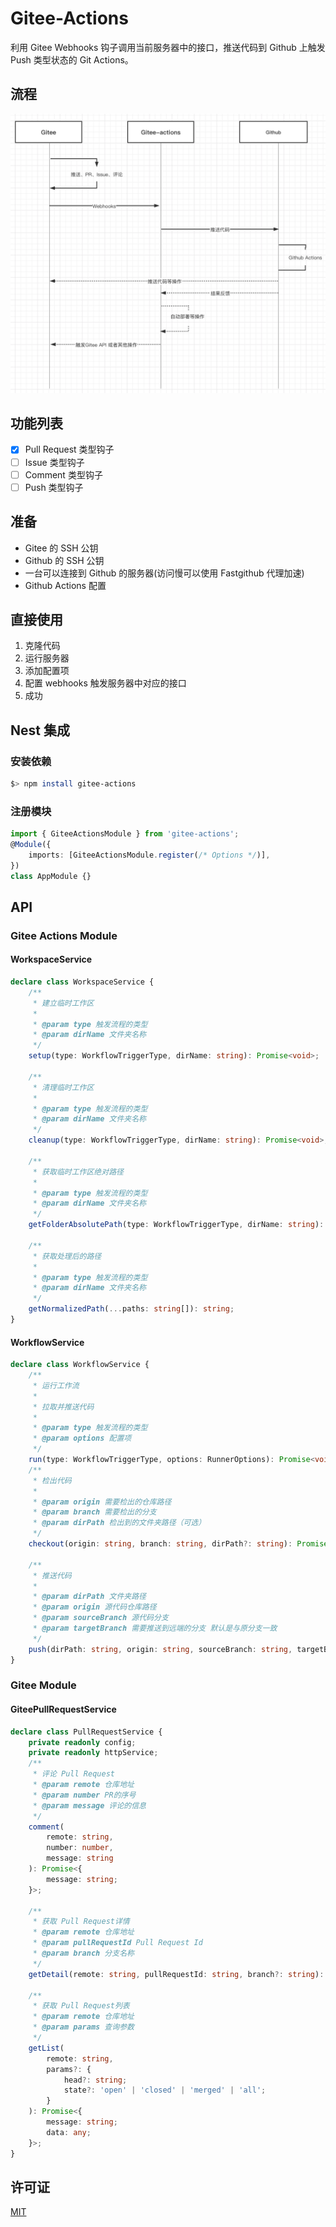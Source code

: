 # Gitee-Actions

利用 Gitee Webhooks 钩子调用当前服务器中的接口，推送代码到 Github 上触发 Push 类型状态的 Git Actions。

## 流程

![IMG](./time-flow.png)

## 功能列表

-   [x] Pull Request 类型钩子
-   [ ] Issue 类型钩子
-   [ ] Comment 类型钩子
-   [ ] Push 类型钩子

## 准备

-   Gitee 的 SSH 公钥
-   Github 的 SSH 公钥
-   一台可以连接到 Github 的服务器(访问慢可以使用 Fastgithub 代理加速)
-   Github Actions 配置

## 直接使用

1. 克隆代码
2. 运行服务器
3. 添加配置项
4. 配置 webhooks 触发服务器中对应的接口
5. 成功

## Nest 集成

### 安装依赖

```bash
$> npm install gitee-actions
```

### 注册模块

```ts
import { GiteeActionsModule } from 'gitee-actions';
@Module({
    imports: [GiteeActionsModule.register(/* Options */)],
})
class AppModule {}
```

## API

### Gitee Actions Module

#### WorkspaceService

```ts
declare class WorkspaceService {
    /**
     * 建立临时工作区
     *
     * @param type 触发流程的类型
     * @param dirName 文件夹名称
     */
    setup(type: WorkflowTriggerType, dirName: string): Promise<void>;

    /**
     * 清理临时工作区
     *
     * @param type 触发流程的类型
     * @param dirName 文件夹名称
     */
    cleanup(type: WorkflowTriggerType, dirName: string): Promise<void>;

    /**
     * 获取临时工作区绝对路径
     *
     * @param type 触发流程的类型
     * @param dirName 文件夹名称
     */
    getFolderAbsolutePath(type: WorkflowTriggerType, dirName: string): string;

    /**
     * 获取处理后的路径
     *
     * @param type 触发流程的类型
     * @param dirName 文件夹名称
     */
    getNormalizedPath(...paths: string[]): string;
}
```

#### WorkflowService

```ts
declare class WorkflowService {
    /**
     * 运行工作流
     *
     * 拉取并推送代码
     *
     * @param type 触发流程的类型
     * @param options 配置项
     */
    run(type: WorkflowTriggerType, options: RunnerOptions): Promise<void>;
    /**
     * 检出代码
     *
     * @param origin 需要检出的仓库路径
     * @param branch 需要检出的分支
     * @param dirPath 检出到的文件夹路径（可选）
     */
    checkout(origin: string, branch: string, dirPath?: string): Promise<void>;

    /**
     * 推送代码
     *
     * @param dirPath 文件夹路径
     * @param origin 源代码仓库路径
     * @param sourceBranch 源代码分支
     * @param targetBranch 需要推送到远端的分支 默认是与原分支一致
     */
    push(dirPath: string, origin: string, sourceBranch: string, targetBranch?: string): Promise<unknown>;
}
```

### Gitee Module

#### GiteePullRequestService

```ts
declare class PullRequestService {
    private readonly config;
    private readonly httpService;
    /**
     * 评论 Pull Request
     * @param remote 仓库地址
     * @param number PR的序号
     * @param message 评论的信息
     */
    comment(
        remote: string,
        number: number,
        message: string
    ): Promise<{
        message: string;
    }>;

    /**
     * 获取 Pull Request详情
     * @param remote 仓库地址
     * @param pullRequestId Pull Request Id
     * @param branch 分支名称
     */
    getDetail(remote: string, pullRequestId: string, branch?: string): Promise<any>;

    /**
     * 获取 Pull Request列表
     * @param remote 仓库地址
     * @param params 查询参数
     */
    getList(
        remote: string,
        params?: {
            head?: string;
            state?: 'open' | 'closed' | 'merged' | 'all';
        }
    ): Promise<{
        message: string;
        data: any;
    }>;
}
```

## 许可证

[MIT](./LICENSE)
